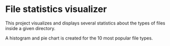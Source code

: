 # File statistics visualizer
This project visualizes and displays several statistics about the types of files inside a given directory.

A histogram and pie chart is created for the 10 most popular file types.
